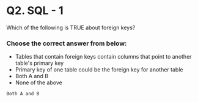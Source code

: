 # Q2. SQL - 1

Which of the following is TRUE about foreign keys?

### Choose the correct answer from below:

* Tables that contain foreign keys contain columns that point to another table's primary key
* Primary key of one table could be the foreign key for another table
* Both A and B
* None of the above

``` output
Both A and B

```